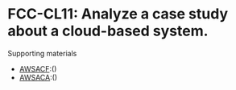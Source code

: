 # FCC-CL11: Analyze a case study about a cloud-based system. 

Supporting materials

* [AWSACF]():()
* [AWSACA]():()

						

